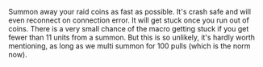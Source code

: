 Summon away your raid coins as fast as possible. It's crash safe and will even reconnect on connection error. It will get stuck once you run out of coins. There is a very small chance of the macro getting stuck if you get fewer than 11 units from a summon. But this is so unlikely, it's hardly worth mentioning, as long as we multi summon for 100 pulls (which is the norm now).